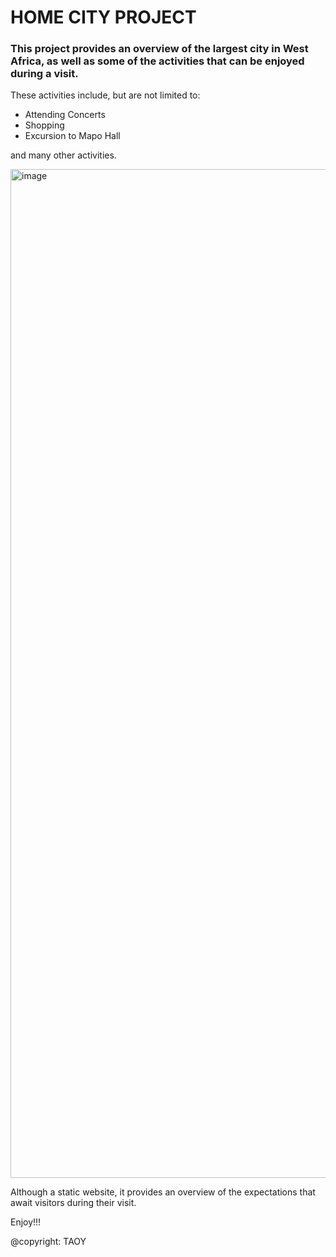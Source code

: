 # HOME CITY PROJECT

### This project provides an overview of the largest city in West Africa, as well as some of the activities that can be enjoyed during a visit.

These activities include, but are not limited to:

- Attending Concerts
- Shopping
- Excursion to Mapo Hall

and many other activities.

<img width="3024" height="1614" alt="image" src="https://github.com/user-attachments/assets/1e2d1e9f-2894-4197-8cdc-b8bb1b71020c" />

Although a static website, it provides an overview of the expectations that await visitors during their visit.

Enjoy!!!

@copyright: TAOY


